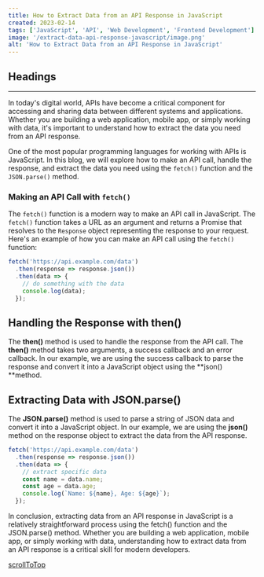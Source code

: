 ```yaml
---
title: How to Extract Data from an API Response in JavaScript
created: 2023-02-14
tags: ['JavaScript', 'API', 'Web Development', 'Frontend Development']
image: '/extract-data-api-response-javascript/image.png'
alt: 'How to Extract Data from an API Response in JavaScript'
---
```


## Headings

---

In today's digital world, APIs have become a critical component for accessing and sharing data between different systems and applications. Whether you are building a web application, mobile app, or simply working with data, it's important to understand how to extract the data you need from an API response.

One of the most popular programming languages for working with APIs is JavaScript. In this blog, we will explore how to make an API call, handle the response, and extract the data you need using the `fetch()` function and the `JSON.parse()` method.

### Making an API Call with `fetch()`

The `fetch()` function is a modern way to make an API call in JavaScript. The `fetch()` function takes a URL as an argument and returns a Promise that resolves to the `Response` object representing the response to your request. Here's an example of how you can make an API call using the `fetch()` function:

```javascript
fetch('https://api.example.com/data')
  .then(response => response.json())
  .then(data => {
    // do something with the data
    console.log(data);
  });

```

## Handling the Response with then()
The **then()** method is used to handle the response from the API call. The **then()** method takes two arguments, a success callback and an error callback. In our example, we are using the success callback to parse the response and convert it into a JavaScript object using the **json() **method.

## Extracting Data with JSON.parse()
The **JSON.parse()** method is used to parse a string of JSON data and convert it into a JavaScript object. In our example, we are using the **json()** method on the response object to extract the data from the API response.


```javascript
fetch('https://api.example.com/data')
  .then(response => response.json())
  .then(data => {
    // extract specific data
    const name = data.name;
    const age = data.age;
    console.log(`Name: ${name}, Age: ${age}`);
  });

```

In conclusion, extracting data from an API response in JavaScript is a relatively straightforward process using the fetch() function and the JSON.parse() method. Whether you are building a web application, mobile app, or simply working with data, understanding how to extract data from an API response is a critical skill for modern developers.


[scrollToTop](#headings)